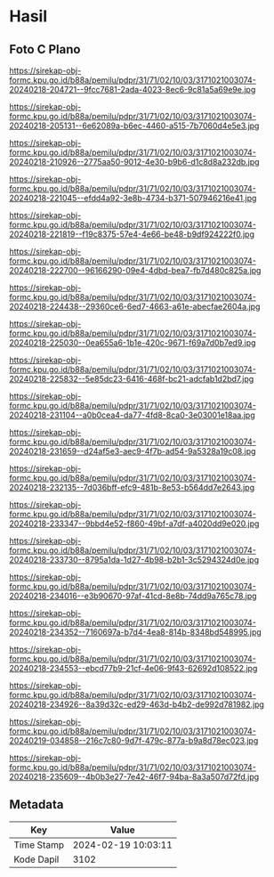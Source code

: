 # Hasil

## Foto C Plano

https://sirekap-obj-formc.kpu.go.id/b88a/pemilu/pdpr/31/71/02/10/03/3171021003074-20240218-204721--9fcc7681-2ada-4023-8ec6-9c81a5a69e9e.jpg

https://sirekap-obj-formc.kpu.go.id/b88a/pemilu/pdpr/31/71/02/10/03/3171021003074-20240218-205131--6e62089a-b6ec-4460-a515-7b7060d4e5e3.jpg

https://sirekap-obj-formc.kpu.go.id/b88a/pemilu/pdpr/31/71/02/10/03/3171021003074-20240218-210926--2775aa50-9012-4e30-b9b6-d1c8d8a232db.jpg

https://sirekap-obj-formc.kpu.go.id/b88a/pemilu/pdpr/31/71/02/10/03/3171021003074-20240218-221045--efdd4a92-3e8b-4734-b371-507946216e41.jpg

https://sirekap-obj-formc.kpu.go.id/b88a/pemilu/pdpr/31/71/02/10/03/3171021003074-20240218-221819--f19c8375-57e4-4e66-be48-b9df924222f0.jpg

https://sirekap-obj-formc.kpu.go.id/b88a/pemilu/pdpr/31/71/02/10/03/3171021003074-20240218-222700--96166290-09e4-4dbd-bea7-fb7d480c825a.jpg

https://sirekap-obj-formc.kpu.go.id/b88a/pemilu/pdpr/31/71/02/10/03/3171021003074-20240218-224438--29360ce6-6ed7-4663-a61e-abecfae2604a.jpg

https://sirekap-obj-formc.kpu.go.id/b88a/pemilu/pdpr/31/71/02/10/03/3171021003074-20240218-225030--0ea655a6-1b1e-420c-9671-f69a7d0b7ed9.jpg

https://sirekap-obj-formc.kpu.go.id/b88a/pemilu/pdpr/31/71/02/10/03/3171021003074-20240218-225832--5e85dc23-6416-468f-bc21-adcfab1d2bd7.jpg

https://sirekap-obj-formc.kpu.go.id/b88a/pemilu/pdpr/31/71/02/10/03/3171021003074-20240218-231104--a0b0cea4-da77-4fd8-8ca0-3e03001e18aa.jpg

https://sirekap-obj-formc.kpu.go.id/b88a/pemilu/pdpr/31/71/02/10/03/3171021003074-20240218-231659--d24af5e3-aec9-4f7b-ad54-9a5328a19c08.jpg

https://sirekap-obj-formc.kpu.go.id/b88a/pemilu/pdpr/31/71/02/10/03/3171021003074-20240218-232135--7d036bff-efc9-481b-8e53-b564dd7e2643.jpg

https://sirekap-obj-formc.kpu.go.id/b88a/pemilu/pdpr/31/71/02/10/03/3171021003074-20240218-233347--9bbd4e52-f860-49bf-a7df-a4020dd9e020.jpg

https://sirekap-obj-formc.kpu.go.id/b88a/pemilu/pdpr/31/71/02/10/03/3171021003074-20240218-233730--8795a1da-1d27-4b98-b2b1-3c5294324d0e.jpg

https://sirekap-obj-formc.kpu.go.id/b88a/pemilu/pdpr/31/71/02/10/03/3171021003074-20240218-234016--e3b90670-97af-41cd-8e8b-74dd9a765c78.jpg

https://sirekap-obj-formc.kpu.go.id/b88a/pemilu/pdpr/31/71/02/10/03/3171021003074-20240218-234352--7160697a-b7d4-4ea8-814b-8348bd548995.jpg

https://sirekap-obj-formc.kpu.go.id/b88a/pemilu/pdpr/31/71/02/10/03/3171021003074-20240218-234553--ebcd77b9-21cf-4e06-9f43-62692d108522.jpg

https://sirekap-obj-formc.kpu.go.id/b88a/pemilu/pdpr/31/71/02/10/03/3171021003074-20240218-234926--8a39d32c-ed29-463d-b4b2-de992d781982.jpg

https://sirekap-obj-formc.kpu.go.id/b88a/pemilu/pdpr/31/71/02/10/03/3171021003074-20240219-034858--216c7c80-9d7f-479c-877a-b9a8d78ec023.jpg

https://sirekap-obj-formc.kpu.go.id/b88a/pemilu/pdpr/31/71/02/10/03/3171021003074-20240218-235609--4b0b3e27-7e42-46f7-94ba-8a3a507d72fd.jpg


## Metadata

| Key        | Value               |
| ---------- | ------------------- |
| Time Stamp | 2024-02-19 10:03:11 |
| Kode Dapil | 3102                |



